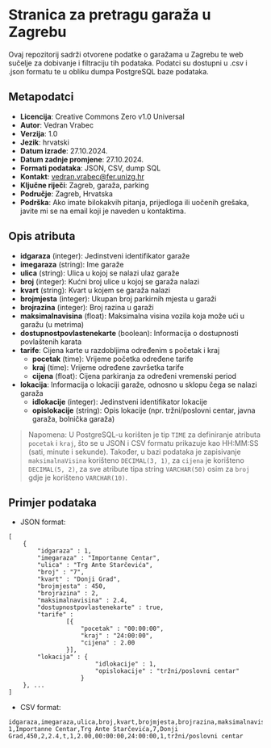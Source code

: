 # Stranica za pretragu garaža u Zagrebu

Ovaj repozitorij sadrži otvorene podatke o garažama u Zagrebu te web sučelje za dobivanje i filtraciju tih podataka. Podatci su dostupni u .csv i .json formatu te u obliku dumpa PostgreSQL baze podataka.

## Metapodatci

- **Licencija**: Creative Commons Zero v1.0 Universal
- **Autor**: Vedran Vrabec
- **Verzija**: 1.0
- **Jezik**: hrvatski
- **Datum izrade**: 27.10.2024.
- **Datum zadnje promjene**: 27.10.2024.
- **Formati podataka**: JSON, CSV, dump SQL
- **Kontakt**: <vedran.vrabec@fer.unizg.hr>
- **Ključne riječi**: Zagreb, garaža, parking
- **Područje**: Zagreb, Hrvatska
- **Podrška**: Ako imate bilokakvih pitanja, prijedloga ili uočenih grešaka, javite mi se na email koji je naveden u kontaktima.

## Opis atributa

- **idgaraza** (integer): Jedinstveni identifikator garaže
- **imegaraza** (string): Ime garaže
- **ulica** (string): Ulica u kojoj se nalazi ulaz garaže
- **broj** (integer): Kućni broj ulice u kojoj se garaža nalazi
- **kvart** (string): Kvart u kojem se garaža nalazi
- **brojmjesta** (integer): Ukupan broj parkirnih mjesta u garaži
- **brojrazina** (integer): Broj razina u garaži
- **maksimalnavisina** (float): Maksimalna visina vozila koja može ući u garažu (u metrima)
- **dostupnostpovlastenekarte** (boolean): Informacija o dostupnosti povlaštenih karata
- **tarife**: Cijena karte u razdobljima određenim s početak i kraj
  - **pocetak** (time): Vrijeme početka određene tarife
  - **kraj** (time): Vrijeme određene završetka tarife
  - **cijena** (float): Cijena parkiranja za određeni vremenski period
- **lokacija**: Informacija o lokaciji garaže, odnosno u sklopu čega se nalazi garaža
  - **idlokacije** (integer): Jedinstveni identifikator lokacije
  - **opislokacije** (string): Opis lokacije (npr. tržni/poslovni centar, javna garaža, bolnička garaža)

> Napomena: U PostgreSQL-u korišten je tip `TIME` za definiranje atributa `pocetak` i `kraj`, što se u JSON i CSV formatu prikazuje kao HH:MM:SS (sati, minute i sekunde). Također, u bazi podataka je zapisivanje `maksimalnaVisina` korišteno `DECIMAL(3, 1)`, za `cijena` je korišteno `DECIMAL(5, 2)`, za sve atribute tipa string `VARCHAR(50)` osim za `broj` gdje je korišteno `VARCHAR(10)`.

## Primjer podataka

- JSON format:

```json:
[
    {
        "idgaraza" : 1, 
        "imegaraza" : "Importanne Centar", 
        "ulica" : "Trg Ante Starčevića", 
        "broj" : "7",
        "kvart" : "Donji Grad", 
        "brojmjesta" : 450, 
        "brojrazina" : 2, 
        "maksimalnavisina" : 2.4, 
        "dostupnostpovlastenekarte" : true, 
        "tarife" :
                [{
                    "pocetak" : "00:00:00",
                    "kraj" : "24:00:00",
                    "cijena" : 2.00
                }], 
        "lokacija" : {
                        "idlokacije" : 1,
                        "opislokacije" : "tržni/poslovni centar"
                    }
    }, ... 
]
```

- CSV format:

```csv:
idgaraza,imegaraza,ulica,broj,kvart,brojmjesta,brojrazina,maksimalnavisina,dostupnostpovlastenekarte,idtarifegaraze,cijena,pocetak,kraj,idlokacije,opislokacije
1,Importanne Centar,Trg Ante Starčevića,7,Donji Grad,450,2,2.4,t,1,2.00,00:00:00,24:00:00,1,tržni/poslovni centar

